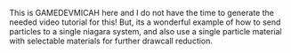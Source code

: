 This is GAMEDEVMICAH here and I do not have the time to generate the needed video tutorial for this!
But, its a wonderful example of how to send particles to a single niagara system, and also use a single particle material with selectable materials for further drawcall reduction. 
